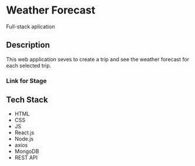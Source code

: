 # Weather Forecast
Full-stack aplication

## Description
This web application seves to create a trip and see the weather forecast for each selected trip. 

### Link for Stage

## Tech Stack

- HTML
- CSS
- JS
- React.js
- Node.js
- axios
- MongoDB
- REST API



